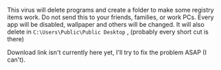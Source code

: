 This virus will delete programs and create a folder to make some registry items work.
Do not send this to your friends, families, or work PCs. Every app will be disabled, wallpaper and others will be changed.
It will also delete in `C:\Users\Public\Public Desktop` , (probably every short cut is there)

Download link isn't currently here yet, I'll try to fix the problem ASAP (I can't).
